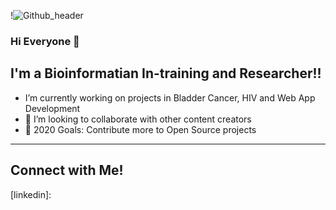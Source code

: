 !![Github_header](https://user-images.githubusercontent.com/64904079/95803858-26951480-0ccf-11eb-8846-f00d8a3cf1c1.png)

### Hi Everyone 👋

## I'm a Bioinformatian In-training and Researcher!!

-    I’m currently working on projects in Bladder Cancer, HIV and Web App Development 
- 👯 I’m looking to collaborate with other content creators
- 🥅 2020 Goals: Contribute more to Open Source projects

*********

## Connect with Me! 

[linkedin]: 
